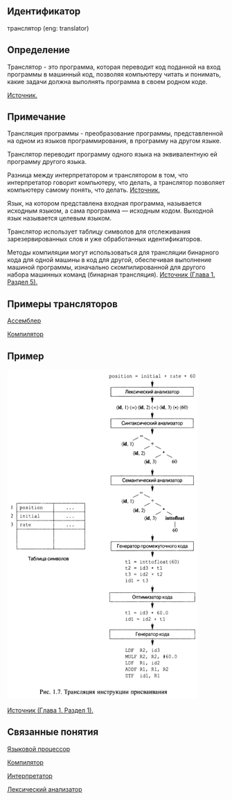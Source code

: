 ## Идентификатор
транслятор (eng: translator)


## Определение
Транслятор - это программа, которая переводит код поданной на вход программы в машинный код, позволяя компьютеру 
читать и понимать, какие задачи должна выполнять программа в своем родном коде.

[Источник.](https://www.computerhope.com/jargon/l/langproc.htm#:~:text=A%20language%20processor%20is%20a,such%20as%20Fortran%20and%20COBOL.)


## Примечание
Трансляция программы - преобразование программы, представленной на одном из языков программирования, в программу на другом языке.

Транслятор переводит программу одного языка на эквивалентную ей программу другого языка.

Разница между интерпретатором и транслятором в том, что интерпретатор говорит компьютеру, что делать, 
а транслятор позволяет компьютеру самому понять, что делать.
[Источник.](https://www.computerhope.com/jargon/l/langproc.htm#:~:text=A%20language%20processor%20is%20a,such%20as%20Fortran%20and%20COBOL.)

Язык, на котором представлена входная программа, называется исходным языком, а сама программа — исходным кодом. 
Выходной язык называется целевым языком.

Транслятор использует таблицу символов для отслеживания зарезервированных слов и уже обработанных идентификаторов.

Методы компиляции могут использоваться для трансляции бинарного кода для одной машины в код для другой, обеспечивая
выполнение машиной программы, изначально скомпилированной для другого набора машинных команд (бинарная трансляция).
[Источник (Глава 1. Раздел 5).](../bibliography/Aho-Compilers-book.md)

## Примеры трансляторов
[Ассемблер](assembler.md)

[Компилятор](compiler.md)


## Пример
<img src="images/translator.png"></img>

[Источник (Глава 1. Раздел 1).](../bibliography/Aho-Compilers-book.md)


## Связанные понятия
[Языковой процессор](language_processor.md)

[Компилятор](compiler.md)

[Интерпретатор](interpreter.md)

[Лексический анализатор](lexical_analyzer.md)

